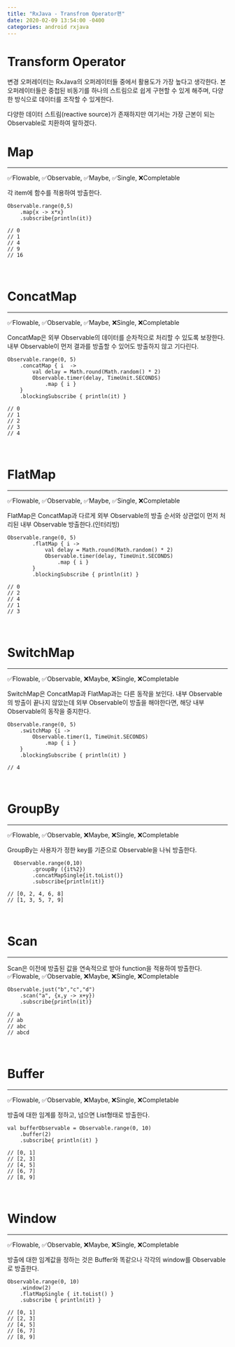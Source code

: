 ```yaml
---
title: "RxJava - Transfrom Operator편"
date: 2020-02-09 13:54:00 -0400
categories: android rxjava
---
```

# Transform Operator
변경 오퍼레이터는 RxJava의 오퍼레이터들 중에서 활용도가 가장 높다고 생각한다. 본 오퍼레이터들은 중첩된 비동기를 하나의 스트림으로 쉽게 구현할 수 있게 해주며, 다양한 방식으로 데이터를 조작할 수 있게한다.  

다양한 데이터 스트림(reactive source)가 존재하지만 여기서는 가장 근본이 되는 Observable로 치환하여 말하겠다.

# Map
---
✅Flowable, ✅Observable, ✅Maybe, ✅Single, ❌Completable

각 item에 함수를 적용하여 방출한다.

```
Observable.range(0,5)
    .map{x -> x*x}
    .subscribe{println(it)}

// 0
// 1
// 4
// 9
// 16 
```
<br>

# ConcatMap
---
✅Flowable, ✅Observable, ✅Maybe, ❌Single, ❌Completable

ConcatMap은 외부 Observable의 데이터를 순차적으로 처리할 수 있도록 보장한다. 내부 Observable이 먼저 결과를 방출할 수 있어도 방출하지 않고 기다린다.

```
Observable.range(0, 5)
    .concatMap { i  ->
        val delay = Math.round(Math.random() * 2)
        Observable.timer(delay, TimeUnit.SECONDS)
            .map { i }
    }
    .blockingSubscribe { println(it) }

// 0
// 1
// 2
// 3
// 4
```
<br>

# FlatMap
---
✅Flowable, ✅Observable, ✅Maybe, ✅Single, ❌Completable

FlatMap은 ConcatMap과 다르게 외부 Observable의 방출 순서와 상관없이 먼저 처리된 내부 Observable 방출한다.(인터리빙)
```
Observable.range(0, 5)
        .flatMap { i ->
            val delay = Math.round(Math.random() * 2)
            Observable.timer(delay, TimeUnit.SECONDS)
                .map { i }
        }
        .blockingSubscribe { println(it) }
    
// 0
// 2
// 4
// 1
// 3
```
<br>

# SwitchMap
---
✅Flowable, ✅Observable, ❌Maybe, ❌Single, ❌Completable

SwitchMap은 ConcatMap과 FlatMap과는 다른 동작을 보인다. 내부 Observable의 방출이 끝나지 않았는데 외부 Observable이 방출을 해야한다면, 해당 내부 Observable의 동작을 중지한다.

```
Observable.range(0, 5)
    .switchMap {i ->
        Observable.timer(1, TimeUnit.SECONDS)
            .map { i }
    }
    .blockingSubscribe { println(it) }

// 4
```
<br>

# GroupBy
---
✅Flowable, ✅Observable, ❌Maybe, ❌Single, ❌Completable

GroupBy는 사용자가 정한 key를 기준으로 Observable을 나눠 방출한다.
```
  Observable.range(0,10)
        .groupBy ({it%2})
        .concatMapSingle{it.toList()}
        .subscribe{println(it)}

// [0, 2, 4, 6, 8]
// [1, 3, 5, 7, 9]
```
<br>

# Scan
---
Scan은 이전에 방출된 값을 연속적으로 받아 function을 적용하여 방출한다.
✅Flowable, ✅Observable, ❌Maybe, ❌Single, ❌Completable

```
Observable.just("b","c","d")
    .scan("a", {x,y -> x+y})
    .subscribe{println(it)}

// a
// ab
// abc
// abcd
```
<br>

# Buffer
---
✅Flowable, ✅Observable, ❌Maybe, ❌Single, ❌Completable

방출에 대한 임계를 정하고, 넘으면 List<T>형태로 방출한다. 
```
val bufferObservable = Observable.range(0, 10)
    .buffer(2)
    .subscribe{ println(it) }

// [0, 1]
// [2, 3]
// [4, 5]
// [6, 7]
// [8, 9]
```
<br>

# Window
---
✅Flowable, ✅Observable, ❌Maybe, ❌Single, ❌Completable

방출에 대한 임계값을 정하는 것은 Buffer와 똑같으나 각각의 window를 Observable로 방출한다.

```
Observable.range(0, 10)
    .window(2)
    .flatMapSingle { it.toList() }
    .subscribe { println(it) }
    
// [0, 1]
// [2, 3]
// [4, 5]
// [6, 7]
// [8, 9]
```
<br>
